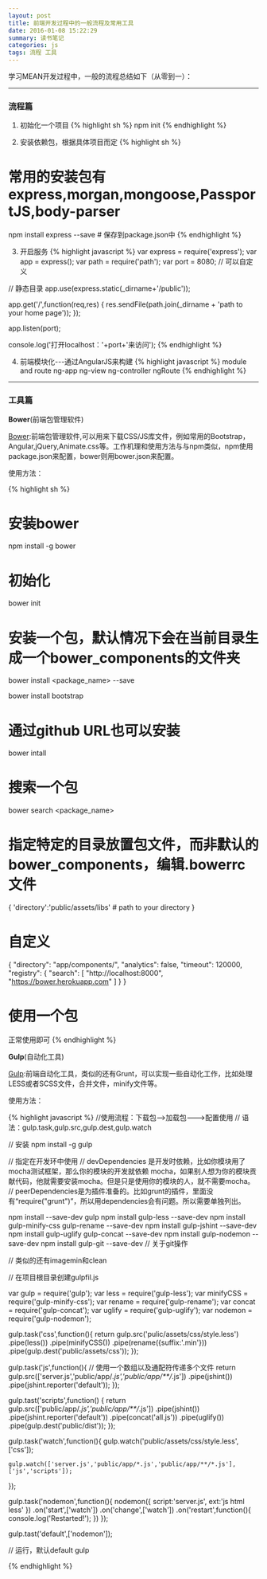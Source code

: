 ```yaml
---
layout: post
title: 前端开发过程中的一般流程及常用工具
date: 2016-01-08 15:22:29
summary: 读书笔记
categories: js
tags: 流程 工具
---
```


学习MEAN开发过程中，一般的流程总结如下（从零到一）：

---
### 流程篇

1. 初始化一个项目 
{% highlight sh %}
npm init
{% endhighlight %}

2. 安装依赖包，根据具体项目而定
{% highlight sh %}
# 常用的安装包有express,morgan,mongoose,PassportJS,body-parser
npm install express --save # 保存到package.json中
{% endhighlight %}

3. 开启服务
{% highlight javascript %}
var express = require('express');
var app = express();
var path = require('path');
var port = 8080; // 可以自定义

// 静态目录
app.use(express.static(_dirname+'/public'));

app.get('/',function(req,res) {
    res.sendFile(path.join(_dirname + 'path to your home page'));
});

app.listen(port);

console.log('打开localhost：'+port+'来访问');
{% endhighlight %}

4. 前端模块化---通过AngularJS来构建
{% highlight javascript %}
module and route
ng-app
ng-view
ng-controller
ngRoute
{% endhighlight %}

---
### 工具篇

__Bower__(前端包管理软件)

[Bower](http://bower.io):前端包管理软件,可以用来下载CSS/JS库文件，例如常用的Bootstrap，Angular,jQuery,Animate.css等。工作机理和使用方法与与npm类似，npm使用package.json来配置，bower则用bower.json来配置。

使用方法：

{% highlight sh %}
# 安装bower
npm install -g bower

# 初始化
bower init

# 安装一个包，默认情况下会在当前目录生成一个bower_components的文件夹
bower install <package_name> --save

bower install bootstrap

# 通过github URL也可以安装
bower intall <github-url>

# 搜索一个包
bower search <package_name>

# 指定特定的目录放置包文件，而非默认的bower_components，编辑.bowerrc文件
{
    'directory':'public/assets/libs' # path to your directory
}

# 自定义
{
  "directory": "app/components/",
  "analytics": false,
  "timeout": 120000,
  "registry": {
    "search": [
      "http://localhost:8000",
      "https://bower.herokuapp.com"
    ]
  }
}

# 使用一个包
正常使用即可
{% endhighlight %}

__Gulp__(自动化工具)

[Gulp](https://github.com/gulpjs/gulp/blob/master/docs/getting-started.md):前端自动化工具，类似的还有Grunt，可以实现一些自动化工作，比如处理LESS或者SCSS文件，合并文件，minify文件等。

使用方法：

{% highlight javascript %}
//使用流程：下载包-->加载包--->配置使用
// 语法：gulp.task,gulp.src,gulp.dest,gulp.watch

// 安装
npm install -g gulp

// 指定在开发环中使用
// devDependencies 是开发时依赖，比如你模块用了mocha测试框架，那么你的模块的开发就依赖 mocha，如果别人想为你的模块贡献代码，他就需要安装mocha。但是只是使用你的模块的人，就不需要mocha。
// peerDependencies是为插件准备的。比如grunt的插件，里面没有“require("grunt")”，所以用dependencies会有问题。所以需要单独列出。

npm install --save-dev gulp
npm install gulp-less --save-dev
npm install gulp-minify-css gulp-rename --save-dev
npm install gulp-jshint --save-dev
npm install gulp-uglify gulp-concat --save-dev
npm install gulp-nodemon --save-dev
npm install gulp-git --save-dev // 关于git操作

// 类似的还有imagemin和clean


// 在项目根目录创建gulpfil.js

var gulp = require('gulp');
var less = require('gulp-less');
var minifyCSS = require('gulp-minify-css');
var rename = require('gulp-rename');
var concat = require('gulp-concat');
var uglify = require('gulp-uglify');
var nodemon = require('gulp-nodemon');

gulp.task('css',function(){
    return gulp.src('pulic/assets/css/style.less')
        .pipe(less())
        .pipe(minifyCSS())
        .pipe(rename({suffix:'.min'}))
        .pipe(gulp.dest('public/assets/css'));
});

gulp.task('js',function(){
    // 使用一个数组以及通配符传递多个文件
    return gulp.src(['server.js','public/app/*.js','public/app/**/*.js'])
            .pipe(jshint())
            .pipe(jshint.reporter('default'));
});

gulp.tast('scripts',function() {
    return gulp.src(['public/app/*.js','public/app/**/*.js'])
    .pipe(jshint())
    .pipe(jshint.reporter('default'))
    .pipe(concat('all.js'))
    .pipe(uglify())
    .pipe(gulp.dest('public/dist'));
});

gulp.task('watch',function(){
    gulp.watch('public/assets/css/style.less',['css']);

    gulp.watch(['server.js','public/app/*.js','public/app/**/*.js'],['js','scripts']);
});

gulp.task('nodemon',function(){
    nodemon({
    script:'server.js',
    ext:'js html less'
    })
    .on('start',['watch'])
    .on('change',['watch'])
    .on('restart',function(){
    console.log('Restarted!');
    })
});

gulp.tast('default',['nodemon']);


// 运行，默认default
gulp <task-name>





{% endhighlight %}


